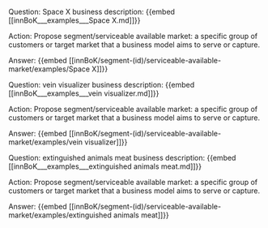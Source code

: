 Question: Space X business description:
{{embed [[innBoK___examples___Space X.md]]}}

Action: Propose segment/serviceable available market: a specific group of customers or target market that a business model aims to serve or capture.

Answer:
{{embed [[innBoK/segment-(id)/serviceable-available-market/examples/Space X]]}}

Question: vein visualizer business description:
{{embed [[innBoK___examples___vein visualizer.md]]}}

Action: Propose segment/serviceable available market: a specific group of customers or target market that a business model aims to serve or capture.

Answer:
{{embed [[innBoK/segment-(id)/serviceable-available-market/examples/vein visualizer]]}}

Question: extinguished animals meat business description:
{{embed [[innBoK___examples___extinguished animals meat.md]]}}

Action: Propose segment/serviceable available market: a specific group of customers or target market that a business model aims to serve or capture.

Answer:
{{embed [[innBoK/segment-(id)/serviceable-available-market/examples/extinguished animals meat]]}}



